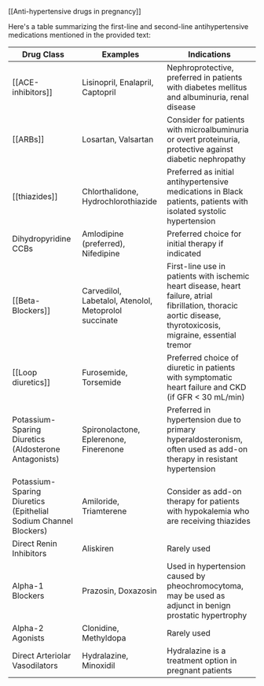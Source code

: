 [[Anti-hypertensive drugs in pregnancy]] 

Here's a table summarizing the first-line and second-line antihypertensive medications mentioned in the provided text:

| Drug Class                                                       | Examples                                              | Indications                                                                                                                                                     |
| ---------------------------------------------------------------- | ----------------------------------------------------- | --------------------------------------------------------------------------------------------------------------------------------------------------------------- |
| [[ACE-inhibitors]]                                               | Lisinopril, Enalapril, Captopril                      | Nephroprotective, preferred in patients with diabetes mellitus and albuminuria, renal disease                                                                   |
| [[ARBs]]                                                         | Losartan, Valsartan                                   | Consider for patients with microalbuminuria or overt proteinuria, protective against diabetic nephropathy                                                       |
| [[thiazides]]                                                    | Chlorthalidone, Hydrochlorothiazide                   | Preferred as initial antihypertensive medications in Black patients, patients with isolated systolic hypertension                                               |
| Dihydropyridine CCBs                                             | Amlodipine (preferred), Nifedipine                    | Preferred choice for initial therapy if indicated                                                                                                               |
| [[Beta-Blockers]]                                                | Carvedilol, Labetalol, Atenolol, Metoprolol succinate | First-line use in patients with ischemic heart disease, heart failure, atrial fibrillation, thoracic aortic disease, thyrotoxicosis, migraine, essential tremor |
| [[Loop diuretics]]                                               | Furosemide, Torsemide                                 | Preferred choice of diuretic in patients with symptomatic heart failure and CKD (if GFR < 30 mL/min)                                                            |
| Potassium-Sparing Diuretics (Aldosterone Antagonists)            | Spironolactone, Eplerenone, Finerenone                | Preferred in hypertension due to primary hyperaldosteronism, often used as add-on therapy in resistant hypertension                                             |
| Potassium-Sparing Diuretics (Epithelial Sodium Channel Blockers) | Amiloride, Triamterene                                | Consider as add-on therapy for patients with hypokalemia who are receiving thiazides                                                                            |
| Direct Renin Inhibitors                                          | Aliskiren                                             | Rarely used                                                                                                                                                     |
| Alpha-1 Blockers                                                 | Prazosin, Doxazosin                                   | Used in hypertension caused by pheochromocytoma, may be used as adjunct in benign prostatic hypertrophy                                                         |
| Alpha-2 Agonists                                                 | Clonidine, Methyldopa                                 | Rarely used                                                                                                                                                     |
| Direct Arteriolar Vasodilators                                   | Hydralazine, Minoxidil                                | Hydralazine is a treatment option in pregnant patients                                                                                                          |
